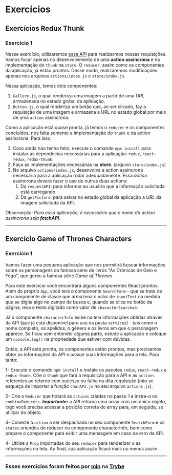 # Exercícios

## Exercícios Redux Thunk

### Exercício 1

Nesse exercício, utilizaremos [essa API](https://aws.random.cat/meow) para realizarmos nossas requisições. Vamos focar apenas no desenvolvimento de uma **action assíncrona** e na implementação do `thunk` na `store`. O `reducer`, 
assim como os componentes da aplicação, já estão prontos. Desse modo, realizaremos modificações apenas nos arquivos `actions/index.js` e 
`store/index.js`.

Nessa aplicação, temos dois componentes: 
 1. `Gallery.js`, o qual renderiza uma imagem a partir de uma _URL_ armazenada no estado global da aplicação.
 2. `Button.js`, o qual renderiza um botão que, ao ser clicado, faz a requisição de uma imagem e armazena a URL no estado global por 
 meio de uma `action` assíncrona.

Como a aplicação está quase pronta, já temos o `reducer` e os componentes concluídos, nos falta somente a implementação do `thunk` e da action assíncrona. Para isso:
 1. Caso ainda não tenha feito, execute o comando `npm install` para instalar as dependecias
 necessárias para a aplicação: `redux`, `react-redux`, `redux-thunk`.
 2. Faça as implementações necessárias na **store**. (arquivo `store/index.js`)
 3. No arquivo `actions/index.js`, desenvolva a action assíncrona necessária para a
 aplicação rodar adequadamente. Essa _action_ assíncrona deverá fazer o uso de outras duas actions:
    1. Da `requestAPI`: para informar ao usuário que a informação solicitada está carregando
    2. Da `getPicture`: para salvar no estado global da aplicação a _URL_ da imagem solicitada da API.
 
_Observação: Para essa aplicação, é necessário que o nome da action assíncrona seja
 **fetchAPI**._

---

## Exercício Game of Thrones Characters

### Exercício 1

Vamos fazer uma pequena aplicação que nos permitirá buscar informações sobre os personagens da famosa série de livros "As Crônicas de Gelo e Fogo", que gerou a famosa série _Game of Thrones_.

Para este exercício você encontrará alguns componentes React prontos. Além do próprio `App`, você terá o componente `SearchForm` - que se trata de um componente de classe que armazena o valor de `inputText` na medida que se digita algo no campo de busca e, quando se clica no botão da página, leva o texto digitado como valor de `characterSearched`.

Já o componente `characterInfo` exibe na tela informações obtidas através da API (que já está disponível para uso na pasta `services`) - tais como o nome completo, os apelidos, o gênero e os livros em que o personagem aparece. Se ficou sem entender alguma parte, estude a aplicação e coloque um `console.log()` na propriedade que estiver com dúvidas.

Então, a API está pronta, os componentes estão prontos, mas precisamos obter as informações da API e passar suas informações para a tela. Para tanto:

1- Execute o comando `npm install` e instale os pacotes `redux`, `react-redux` e `redux-thunk`. Crie o `thunk` que fará a requisição para a API e as `actions` referentes ao retorno com sucesso ou falha na dita requisição (não se esqueça de importar a função `charAPI.js` no seu arquivo `actions.js`).

2- Crie o `Reducer` que tratará as `actions` criadas no passo 1 e insira-o no `combineReducers`. ***Importante:*** a API retorna uma array com um único objeto, logo você precisa acessar a posição correta do array para, em seguida, se utilizar do objeto.

3- Conecte a `action` a ser despachada no seu componente `SearchForm` e os `states` oriundos do reducer no componente characterInfo, bem como prepare o componente para exibir uma mensagem em caso de erro da API.

4- Utilize a `Prop` importadas do seu `reducer` para renderizar o as informações na tela. Ao final, sua aplicação ficará mais ou menos assim:

---

### Esses exercícios foram feitos por [min](https://www.linkedin.com/in/jonathanrei5/) na [Trybe](https://www.betrybe.com/)
